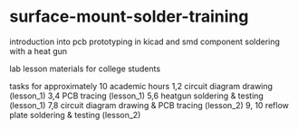 # surface-mount-solder-training
introduction into pcb prototyping in kicad and smd component soldering with a heat gun

lab lesson materials for college students

tasks for approximately 10 academic hours 
1,2 circuit diagram drawing (lesson_1)
3,4 PCB tracing (lesson_1)
5,6 heatgun soldering & testing (lesson_1)
7,8 circuit diagram drawing & PCB tracing (lesson_2)
9, 10 reflow plate soldering & testing (lesson_2)
